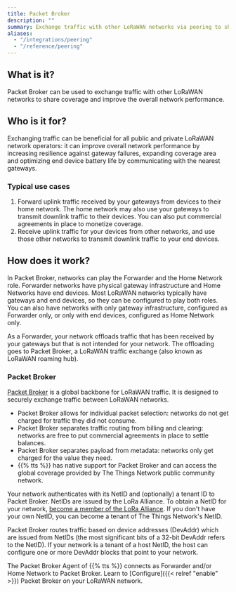```yaml
---
title: Packet Broker
description: ""
summary: Exchange traffic with other LoRaWAN networks via peering to share coverage and improve the overall network performance.
aliases:
  - "/integrations/peering"
  - "/reference/peering"
---
```


## What is it?

Packet Broker can be used to exchange traffic with other LoRaWAN networks to share coverage and improve the overall network performance.

## Who is it for?

Exchanging traffic can be beneficial for all public and private LoRaWAN network operators: it can improve overall network performance by increasing resilience against gateway failures, expanding coverage area and optimizing end device battery life by communicating with the nearest gateways.

### Typical use cases

1. Forward uplink traffic received by your gateways from devices to their home network. The home network may also use your gateways to transmit downlink traffic to their devices. You can also put commercial agreements in place to monetize coverage.
2. Receive uplink traffic for your devices from other networks, and use those other networks to transmit downlink traffic to your end devices.

## How does it work?

In Packet Broker, networks can play the Forwarder and the Home Network role. Forwarder networks have physical gateway infrastructure and Home Networks have end devices. Most LoRaWAN networks typically have gateways and end devices, so they can be configured to play both roles. You can also have networks with only gateway infrastructure, configured as Forwarder only, or only with end devices, configured as Home Network only.

As a Forwarder, your network offloads traffic that has been received by your gateways but that is not intended for your network. The offloading goes to Packet Broker, a LoRaWAN traffic exchange (also known as LoRaWAN roaming hub).

### Packet Broker

[Packet Broker](https://www.packetbroker.org) is a global backbone for LoRaWAN traffic. It is designed to securely exchange traffic between LoRaWAN networks. 

- Packet Broker allows for individual packet selection: networks do not get charged for traffic they did not consume. 
- Packet Broker separates traffic routing from billing and clearing: networks are free to put commercial agreements in place to settle balances. 
- Packet Broker separates payload from metadata: networks only get charged for the value they need. 
- {{% tts %}} has native support for Packet Broker and can access the global coverage provided by The Things Network public community network.

Your network authenticates with its NetID and (optionally) a tenant ID to Packet Broker. NetIDs are issued by the LoRa Alliance. To obtain a NetID for your network, [become a member of the LoRa Alliance](https://lora-alliance.org/become-a-member). If you don't have your own NetID, you can become a tenant of The Things Network's NetID.

Packet Broker routes traffic based on device addresses (DevAddr) which are issued from NetIDs (the most significant bits of a 32-bit DevAddr refers to the NetID). If your network is a tenant of a host NetID, the host can configure one or more DevAddr blocks that point to your network.

The Packet Broker Agent of {{% tts %}} connects as Forwarder and/or Home Network to Packet Broker. Learn to [Configure]({{< relref "enable" >}}) Packet Broker on your LoRaWAN network.
